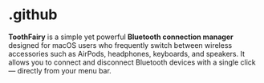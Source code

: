 # .github
**ToothFairy** is a simple yet powerful **Bluetooth connection manager** designed for macOS users who frequently switch between wireless accessories such as AirPods, headphones, keyboards, and speakers. It allows you to connect and disconnect Bluetooth devices with a single click — directly from your menu bar. 
